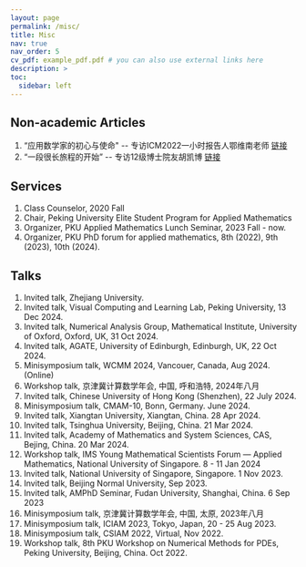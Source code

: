 ```yaml
---
layout: page
permalink: /misc/
title: Misc
nav: true
nav_order: 5
cv_pdf: example_pdf.pdf # you can also use external links here
description: >
toc:
  sidebar: left
---
```


## Non-academic Articles

1. “应用数学家的初心与使命" -- 专访ICM2022一小时报告人鄂维南老师 [链接](https://mp.weixin.qq.com/s/ZY6uzZ0TD1nzyCpp-9LUtA)
2. “一段很长旅程的开始” --  专访12级博士院友胡凯博 [链接](https://mp.weixin.qq.com/s/tJAG1Hkp0F6IrPzCviw46A)

## Services
1. Class Counselor, 2020 Fall
1. Chair, Peking University Elite Student Program for Applied Mathematics
1. Organizer, PKU Applied Mathematics Lunch Seminar, 2023 Fall - now.
1. Organizer, PKU PhD forum for applied mathematics, 8th (2022), 9th (2023), 10th (2024).
  
   
## Talks
1. Invited talk, Zhejiang University.
1. Invited talk, Visual Computing and Learning Lab, Peking University, 13 Dec 2024.
1.  Invited talk, Numerical Analysis Group, Mathematical Institute, University of Oxford, Oxford, UK, 31 Oct 2024.
1. Invited talk, AGATE, University of Edinburgh, Edinburgh, UK, 22 Oct 2024.
1. Minisymposium talk, WCMM 2024, Vancouer, Canada, Aug 2024. (Online)
1. Workshop talk, 京津冀计算数学年会, 中国, 呼和浩特, 2024年八月
1. Invited talk, Chinese University of Hong Kong (Shenzhen), 22 July 2024.
1. Minisymposium talk, CMAM-10, Bonn, Germany. June 2024. 
1. Invited talk, Xiangtan University, Xiangtan, China. 28 Apr 2024.
1. Invited talk, Tsinghua University, Beijing, China. 21 Mar 2024.
1. Invited talk, Academy of Mathematics and System Sciences, CAS, Bejing, China. 20 Mar 2024.
1. Workshop talk, IMS Young Mathematical Scientists Forum — Applied Mathematics, National University of Singapore. 8 - 11 Jan 2024
1. Invited talk, National University of Singapore, Singapore. 1 Nov 2023.
1. Invited talk, Beijing Normal University, Sep 2023.
1. Invited talk, AMPhD Seminar, Fudan University, Shanghai, China. 6 Sep 2023
1. Minisymposium talk, 京津冀计算数学年会, 中国, 太原, 2023年八月
1. Minisymposium talk, ICIAM 2023, Tokyo, Japan, 20 - 25 Aug 2023.
3. Minisymposium talk, CSIAM 2022, Virtual, Nov 2022.
4. Workshop talk, 8th PKU Workshop on Numerical Methods for PDEs, Peking University, Beijing, China. Oct 2022.
